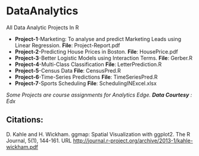 # DataAnalytics
All Data Analytic Projects In R

<ul>
  <li><b>Project-1</b>-Marketing: To analyse and predict Marketing Leads using Linear Regression. <b>File</b>: Project-Report.pdf</li>

  <li><b>Project-2</b>-Predicting House Prices in Boston. <b>File</b>: HousePrice.pdf</li>

  <li><b>Project-3</b>-Better Logistic Models using Interaction Terms. <b>File</b>: Gerber.R</li> 
  
   <li><b>Project-4</b>-Multi-Class Classification <b>File</b>: LetterPrediction.R</li> 
     
   <li><b>Project-5</b>-Census Data <b>File</b>: CensusPred.R</li> 
   
   <li><b>Project-6</b>-Time-Series Predictions <b>File</b>: TimeSeriesPred.R</li> 
   
   <li><b>Project-7</b>-Sports Scheduling <b>File</b>: SchedulingINExcel.xlsx</li>
</ul>

<i> Some Projects are course assignments for Analytics Edge. <b>Data Courtesy</b> : Edx </i>
## Citations:
D. Kahle and H. Wickham. ggmap: Spatial Visualization with ggplot2. The R Journal, 5(1), 144-161. URL http://journal.r-project.org/archive/2013-1/kahle-wickham.pdf

